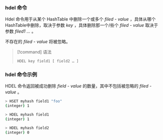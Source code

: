 ### hdel 命令

Hdel 命令用于从某个 HashTable 中删除一个或多个 *filed - value* ，具体从哪个HashTable中删除，取决于参数 *key* ，具体删除那一个/些个 *filed - value* 取决于参数 *filed1 …* 。

不存在的 *filed - value* 将被忽略。

> [!command] 语法
> ```sh
> HDEL key field1 [ field2 … ]
> ```


### hdel 命令示例


HDEL 命令返回被成功删除 *field - value* 的数量，其中不包括被忽略的 *filed - value* 。

```bash
> HSET myhash field1 "foo"
(integer) 1

> HDEL myhash field1
(integer) 1

> HDEL myhash field2
(integer) 0
```


